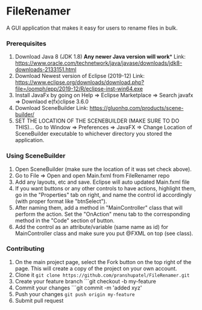 # FileRenamer
A GUI application that makes it easy for users to rename files in bulk.
### Prerequisites
1. Download Java 8 (JDK 1.8) **Any newer Java version will work***
 	Link: https://www.oracle.com/technetwork/java/javase/downloads/jdk8-downloads-2133151.html
2. Download Newest version of Eclipse (2019-12)
	Link: https://www.eclipse.org/downloads/download.php?file=/oomph/epp/2019-12/R/eclipse-inst-win64.exe
3. Install JavaFx by going on Help => Eclipse Marketplace => Search javafx => Downlaod e(fx)clipse 3.6.0
4. Download SceneBuilder 
	Link: https://gluonhq.com/products/scene-builder/
5. SET THE LOCATION OF THE SCENEBUILDER (MAKE SURE TO DO THIS)...
	Go to Window => Preferences => JavaFX => Change Location of SceneBuilder executable to whichever directory
	 you stored the application.
### Using SceneBuilder
1. Open SceneBuilder (make sure the location of it was set check above).
2. Go to File => Open and open Main.fxml from FileRenamer repo
3. Add any layouts, etc and save. Eclipse will auto updated Main.fxml file
4. If you want buttons or any other controls to have actions, highlight them,
go in the "Properties" tab on right, and name the control id accordingly (with proper format like "btnSelect").
5. After naming them, add a method in "MainController" class that will perform the action. Set the "OnAction"
menu tab to the corresponding method in the "Code" section of button.
6. Add the control as an attribute/variable (same name as id) for MainController class 
and make sure you put @FXML on top (see class).
### Contributing
1. On the main project page, select the Fork button on the top right of the page. This will create a copy of the project on your own account.
2. Clone it ```git clone https://github.com/pranshupatel/FileRenamer.git```
3. Create your feature branch ```git checkout -b my-feature
4. Commit your changes ```git commit -m 'added xyz'
5. Push your changes ```git push origin my-feature```
6. Submit pull request

